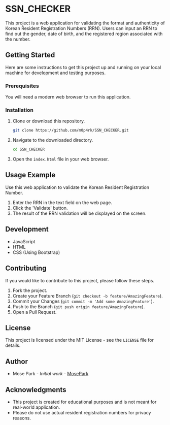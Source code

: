 # SSN_CHECKER

This project is a web application for validating the format and authenticity of Korean Resident Registration Numbers (RRN). Users can input an RRN to find out the gender, date of birth, and the registered region associated with the number.

## Getting Started

Here are some instructions to get this project up and running on your local machine for development and testing purposes.

### Prerequisites

You will need a modern web browser to run this application.

### Installation

1. Clone or download this repository.
   ```bash
   git clone https://github.com/m0p4rk/SSN_CHECKER.git
   ```
2. Navigate to the downloaded directory.
   ```bash
   cd SSN_CHECKER
   ```
3. Open the `index.html` file in your web browser.

## Usage Example

Use this web application to validate the Korean Resident Registration Number.

1. Enter the RRN in the text field on the web page.
2. Click the 'Validate' button.
3. The result of the RRN validation will be displayed on the screen.

## Development

- JavaScript
- HTML
- CSS (Using Bootstrap)

## Contributing

If you would like to contribute to this project, please follow these steps.

1. Fork the project.
2. Create your Feature Branch (`git checkout -b feature/AmazingFeature`).
3. Commit your Changes (`git commit -m 'Add some AmazingFeature'`).
4. Push to the Branch (`git push origin feature/AmazingFeature`).
5. Open a Pull Request.

## License

This project is licensed under the MIT License - see the `LICENSE` file for details.

## Author

- Mose Park - *Initial work* - [MosePark](https://github.com/m0p4rk)

## Acknowledgments

- This project is created for educational purposes and is not meant for real-world application.
- Please do not use actual resident registration numbers for privacy reasons.